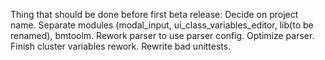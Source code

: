 Thing that should be done before first beta release:
	Decide on project name.
	Separate modules (modal_input, ui_class_variables_editor, lib(to be renamed), bmtoolm.
	Rework parser to use parser config.
	Optimize parser.
	Finish cluster variables rework.
	Rewrite bad unittests.
